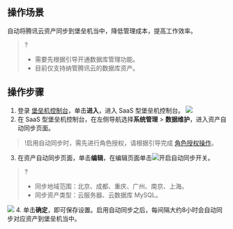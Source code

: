 ## 操作场景
自动将腾讯云资产同步到堡垒机当中，降低管理成本，提高工作效率。
>?
>- 需要先根据引导开通数据库管理功能。
>- 目前仅支持纳管腾讯云的数据库资产。


## 操作步骤
1. 登录 [堡垒机控制台](https://console.cloud.tencent.com/dsgc/bh)，单击**进入**，进入 SaaS 型堡垒机控制台。
![](https://qcloudimg.tencent-cloud.cn/raw/52e6f38c6a3e7f51047d461d053ad666.png)
2. 在 SaaS 型堡垒机控制台，在左侧导航选择**系统管理** > **数据维护**，进入资产自动同步页面。
>!启用自动同步时，需先进行角色授权，请根据引导完成 [角色授权操作](https://cloud.tencent.com/document/product/1025/64171)。
3. 在资产自动同步页面，单击**编辑**，在编辑页面单击![](https://qcloudimg.tencent-cloud.cn/raw/78bbb0d4bc0f0e476f3aaac31c1d7907.png)开启自动同步开关。
>?
>- 同步地域范围：北京、成都、重庆、广州、南京、上海。
>- 同步资产类型：云服务器、云数据库 MySQL。
>
![](https://qcloudimg.tencent-cloud.cn/raw/507d2a107cfecc2ea7629b8a4ad44049.png)
4. 单击**确定**，即可保存设置。启用自动同步之后，每间隔大约8小时会自动同步对应资产到堡垒机当中。
